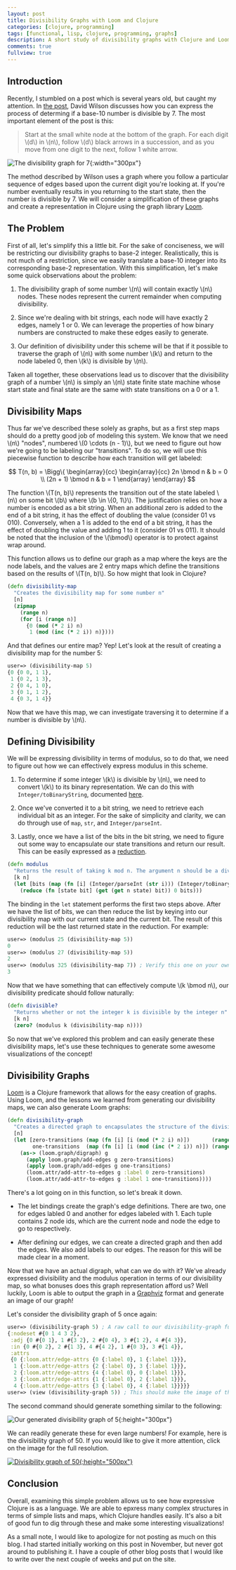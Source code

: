 ```yaml
---
layout: post
title: Divisibility Graphs with Loom and Clojure
categories: [clojure, programming]
tags: [functional, lisp, clojure, programming, graphs]
description: A short study of divisibility graphs with Clojure and Loom
comments: true
fullview: true
---
```


## Introduction

Recently, I stumbled on a post which is several years old, but caught my attention. In
[the post](http://blog.tanyakhovanova.com/2009/08/divisibility-by-7-is-a-walk-on-a-graph-by-david-wilson/),
David Wilson discusses how you can express the process of determing if a base-10 number is
divisible by 7. The most important element of the post is this:

> Start at the small white node at the bottom of the graph. For each digit \\(d\\) in \\(n\\),
  follow \\(d\\) black arrows in a succession, and as you move from one digit to the next, follow
  1 white arrow.

![The divisibility graph for 7](http://www.tanyakhovanova.com/BlogStuff/Divisibility7.jpg "Wilson's divisibility graph"){:width="300px"}

The method described by Wilson uses a graph where you follow a particular sequence of edges
based upon the current digit you're looking at. If you're number eventually results in you
returning to the start state, then the number is divisible by 7. We will consider a simplification
of these graphs and create a representation in Clojure using the graph library
[Loom](https://github.com/aysylu/loom).

## The Problem

First of all, let's simplify this a little bit. For the sake of conciseness, we will be restricting
our divisibility graphs to base-2 integer. Realistically, this is not much of a restriction, since
we easily translate a base-10 integer into its corresponding base-2 representation. With this
simplification, let's make some quick observations about the problem:

1. The divisibility graph of some number \\(n\\) will contain exactly \\(n\\) nodes. These nodes
   represent the current remainder when computing divisibility.

2. Since we're dealing with bit strings, each node will have exactly 2 edges, namely 1 or 0. We can
   leverage the properties of how binary numbers are constructed to make these edges easily to
   generate.

3. Our definition of divisibility under this scheme will be that if it possible to traverse the
   graph of \\(n\\) with some number \\(k\\) and return to the node labeled 0, then \\(k\\) is
   divisible by \\(n\\).

Taken all together, these observations lead us to discover that the divisibility graph of a number
\\(n\\) is simply an \\(n\\) state finite state machine whose start state and final state are the
same with state transitions on a 0 or a 1.

## Divisibility Maps

Thus far we've described these solely as graphs, but as a first step maps should do a pretty good
job of modeling this system. We know that we need \\(n\\) "nodes", numbered \\(0 \cdots (n - 1)\\),
but we need to figure out how we're going to be labeling our "transitions". To do so, we will use
this piecewise function to describe how each transition will get labeled:

$$
T(n, b) =
\Bigg\{
\begin{array}{cc}
    \begin{array}{cc}
      2n \bmod n        & b = 0 \\
      (2n + 1) \bmod n  & b = 1
    \end{array}
\end{array}
$$

The function \\(T(n, b)\\) represents the transition out of the state labeled \\(n\\) on some bit
\\(b\\) where \\(b \in \\{0, 1\\}\\). The justification relies on how a number is encoded as a bit
string. When an additional zero is added to the end of a bit string, it has the effect of doubling
the value (consider 01 vs 010). Conversely, when a 1 is added to the end of a bit string, it has
the effect of doubling the value and adding 1 to it (consider 01 vs 011). It should be noted that
the inclusion of the \\(\bmod\\) operator is to protect against wrap around.

This function allows us to define our graph as a map where the keys are the node labels, and the
values are 2 entry maps which define the transitions based on the results of \\(T(n, b)\\). So how
might that look in Clojure?

```clojure
(defn divisibility-map
  "Creates the divisibility map for some number n"
  [n]
  (zipmap
    (range n)
    (for [i (range n)]
      {0 (mod (* 2 i) n)
       1 (mod (inc (* 2 i)) n)})))
```

And that defines our entire map? Yep! Let's look at the result of creating a divisibility map for
the number 5:

```clojure
user=> (divisibility-map 5)
{0 {0 0, 1 1},
 1 {0 2, 1 3},
 2 {0 4, 1 0},
 3 {0 1, 1 2},
 4 {0 3, 1 4}}
```

Now that we have this map, we can investigate traversing it to determine if a number is divisible by
\\(n\\).

## Defining Divisibility

We will be expressing divisibility in terms of modulus, so to do that, we need to figure out how we
can effectively express modulus in this scheme.

1. To determine if some integer \\(k\\) is divisible by \\(n\\), we need to convert \\(k\\) to its
   binary representation. We can do this with `Integer/toBinaryString`, documented
   [here](https://docs.oracle.com/javase/8/docs/api/java/lang/Integer.html#toBinaryString-int-).

2. Once we've converted it to a bit string, we need to retrieve each individual bit as an integer.
   For the sake of simplicity and clarity, we can do through use of `map`, `str`, and
   `Integer/parseInt`.

3. Lastly, once we have a list of the bits in the bit string, we need to figure out some way to
   encapsulate our state transitions and return our result. This can be easily expressed as
   a [reduction](https://clojuredocs.org/clojure.core/reduce).

```clojure
(defn modulus
  "Returns the result of taking k mod n. The argument n should be a divisibility map."
  [k n]
  (let [bits (map (fn [i] (Integer/parseInt (str i))) (Integer/toBinaryString k))]
    (reduce (fn [state bit] (get (get n state) bit)) 0 bits)))
```

The binding in the `let` statement performs the first two steps above. After we have the list of
bits, we can then reduce the list by keying into our divisibility map with our current state and the
current bit. The result of this reduction will be the last returned state in the reduction. For
example:

```clojure
user=> (modulus 25 (divisibility-map 5))
0
user=> (modulus 27 (divisibility-map 5))
2
user=> (modulus 325 (divisibility-map 7)) ; Verify this one on your own
3
```

Now that we have something that can effectively compute \\(k \bmod n\\), our divisibility predicate
should follow naturally:

```clojure
(defn divisible?
  "Returns whether or not the integer k is divisible by the integer n"
  [k n]
  (zero? (modulus k (divisibility-map n))))
```

So now that we've explored this problem and can easily generate these divisibility maps, let's use
these techniques to generate some awesome visualizations of the concept!

## Divisibility Graphs

[Loom](https://github.com/aysylu/loom) is a Clojure framework that allows for the easy creation of
graphs. Using Loom, and the lessons we learned from generating our divisibility maps, we can also
generate Loom graphs:

```clojure
(defn divisibility-graph
  "Creates a directed graph to encapsulates the structure of the divisibility map for an integer n"
  [n]
  (let [zero-transitions (map (fn [i] [i (mod (* 2 i) n)])       (range n))
        one-transitions  (map (fn [i] [i (mod (inc (* 2 i)) n)]) (range n))]
    (as-> (loom.graph/digraph) g
      (apply loom.graph/add-edges g zero-transitions)
      (apply loom.graph/add-edges g one-transitions)
      (loom.attr/add-attr-to-edges g :label 0 zero-transitions)
      (loom.attr/add-attr-to-edges g :label 1 one-transitions))))
```

There's a lot going on in this function, so let's break it down.

* The let bindings create the graph's edge definitions. There are two, one for edges labled 0 and
  another for edges labeled with 1. Each tuple contains 2 node ids, which are the current node and
  node the edge to go to respectively.

* After defining our edges, we can create a directed graph and then add the edges. We also add
  labels to our edges. The reason for this will be made clear in a moment.

Now that we have an actual digraph, what can we do with it? We've already expressed divisibility and
the modulus operation in terms of our divisibility map, so what bonuses does this graph
representation afford us? Well luckily, Loom is able to output the graph in a
[Graphviz](http://www.graphviz.org/) format and generate an image of our graph!

Let's consider the divisibility graph of 5 once again:

```clojure
user=> (divisibility-graph 5) ; A raw call to our divisibility-graph function
{:nodeset #{0 1 4 3 2},
 :adj {0 #{0 1}, 1 #{3 2}, 2 #{0 4}, 3 #{1 2}, 4 #{4 3}},
 :in {0 #{0 2}, 2 #{1 3}, 4 #{4 2}, 1 #{0 3}, 3 #{1 4}},
 :attrs
 {0 {:loom.attr/edge-attrs {0 {:label 0}, 1 {:label 1}}},
  1 {:loom.attr/edge-attrs {2 {:label 0}, 3 {:label 1}}},
  2 {:loom.attr/edge-attrs {4 {:label 0}, 0 {:label 1}}},
  3 {:loom.attr/edge-attrs {1 {:label 0}, 2 {:label 1}}},
  4 {:loom.attr/edge-attrs {3 {:label 0}, 4 {:label 1}}}}}
user=> (view (divisibility-graph 5)) ; This should make the image of the graph appear
```

The second command should generate something similar to the following:

![Our generated divisibility graph of 5](/public/images/DivisibilityGraph5.png "Divisibility graph of 5"){:height="300px"}

We can readily generate these for even large numbers! For example, here is the divisibility graph of
50. If you would like to give it more attention, click on the image for the full resolution.

[![Divisibility graph of
50](/public/images/DivisibilityGraph50.png "It's a bit hard to read!"){:height="500px"}](/public/images/DivisibilityGraph50.png)

## Conclusion

Overall, examining this simple problem allows us to see how expressive Clojure is as a language. We
are able to epxress many complex structures in terms of simple lists and maps, which Clojure handles
easily. It's also a bit of good fun to dig through these and make some interesting visualizations!

As a small note, I would like to apologize for not posting as much on this blog. I had started
initially working on this post in November, but never got around to publishing it. I have a couple
of other blog posts that I would like to write over the next couple of weeks and put on the site.
